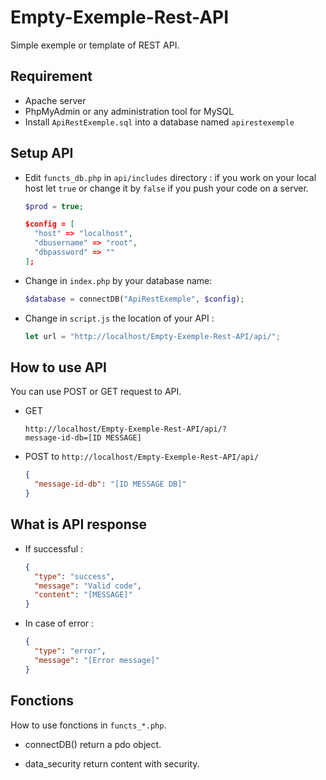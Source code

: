 # Empty-Exemple-Rest-API

Simple exemple or template of REST API.

## Requirement

- Apache server
- PhpMyAdmin or any administration tool for MySQL
- Install `ApiRestExemple.sql` into a database named `apirestexemple`

## Setup API

- Edit `functs_db.php` in `api/includes` directory :
if you work on your local host let `true` or change it by `false` if you push your code on a server.
  ```php
  $prod = true;
  ```
  ```json
  $config = [
    "host" => "localhost",
    "dbusername" => "root",
    "dbpassword" => ""
  ];
  ```

- Change in `index.php` by your database name:
  ```php
  $database = connectDB("ApiRestExemple", $config);
  ```

- Change in `script.js` the location of your API :
  ```js
  let url = "http://localhost/Empty-Exemple-Rest-API/api/";
  ```

## How to use API

You can use POST or GET request to API.

- GET
  ```
  http://localhost/Empty-Exemple-Rest-API/api/?
  message-id-db=[ID MESSAGE]
  ```

- POST to `http://localhost/Empty-Exemple-Rest-API/api/`
  ```json
  {
    "message-id-db": "[ID MESSAGE DB]"
  }
  ```

## What is API response

- If successful :
  ```json
  {
    "type": "success",
    "message": "Valid code",
    "content": "[MESSAGE]"
  }
  ```

- In case of error :
  ```json
  {
    "type": "error",
    "message": "[Error message]"
  }
  ```

## Fonctions

How to use fonctions in `functs_*.php`.

- connectDB() 
  return a pdo object.

- data_security
  return content with security.